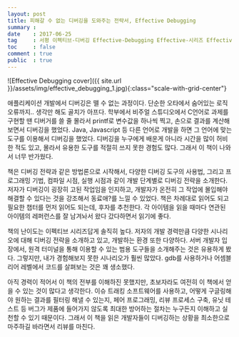 ```yaml
---
layout: post
title: 피해갈 수 없는 디버깅을 도와주는 전략서, Effective Debugging
summary : 
date    : 2017-06-25
tag     : 서평 이펙티브-디버깅 Effective-Debugging Effective-시리즈 Effective-series
toc     : false
comment : true
public  : true
---
```


![Effective Debugging cover]({{ site.url }}/assets/img/effective_debugging_1.jpg){:class="scale-with-grid-center"}

애플리케이션 개발에서 디버깅은 뗄 수 없는 과정이다. 단순한 오타에서 숨어있는 로직 오류까지.. 생각만 해도 골치가 아프다. 학부에서 비주얼 스튜디오에서 C언어로 과제를 구현할 땐 디버거를 쓸 줄 몰라서 printf로 변수값을 하나씩 찍고, 손으로 결과를 계산해보면서 디버깅을 했었다. Java, Javascript 등 다른 언어로 개발을 하면 그 언어에 맞는 도구를 이용해서 디버깅을 했었다. 디버깅을 누구에게 배운게 아니라 시간을 많이 허비한 적도 있고, 몰라서 유용한 도구를 적절히 쓰지 못한 경험도 많다. 그래서 이 책이 나와서 너무 반가웠다.  

책은 디버깅 전략과 같은 방법론으로 시작해서, 다양한 디버깅 도구의 사용법, 그리고 프로그래밍 기법, 컴파일 시점, 실행 시점과 같이 개발 단계별로 디버깅 전략을 소개한다. 저자가 디버깅이 굉장히 고된 작업임을 인지하고, 개발자가 온전히 그 작업에 몰입해야 해결할 수 있다는 것을 강조해서 동료애?를 느낄 수 있었다. 책은 차례대로 읽어도 되고 필요한 챕터를 먼저 읽어도 되는데, 후자를 추천한다. 각 아이템을 읽을 때마다 연관된 아이템의 레퍼런스를 잘 남겨놔서 왔다 갔다하면서 읽기에 좋다.  

책의 난이도는 이펙티브 시리즈답게 솔직히 높다. 저자의 개발 경력만큼 다양한 시나리오에 대해 디버깅 전략을 소개하고 있고, 개발하는 환경 또한 다양하다. 서버 개발자 입장에서, 원격 터미널을 통해 이용할 수 있는 범용 도구들을 소개해주는 것은 유용하게 봤다. 그렇지만, 내가 경험해보지 못한 시나리오가 훨씬 많았다. gdb를 사용하거나 어셈블리어 레벨에서 코드를 살펴보는 것은 꽤 생소했다.  

아직 경력이 적어서 이 책의 전부를 이해하진 못했지만, 초보자라도 여전히 이 책에서 얻을 수 있는 것이 많다고 생각한다. 이슈 트래킹 소프트웨어를 사용하고, 어떻게 구글링해야 원하는 결과를 필터링 해낼 수 있는지, 페어 프로그래밍, 리뷰 프로세스 구축, 유닛 테스트 등 버그가 제품에 들어가지 않도록 최대한 방어하는 절차는 누구든지 이해하고 실천할 수 있기 때문이다. 그래서 이 책을 읽은 개발자들이 디버깅하는 상황을 최소한으로 마주하길 바라면서 리뷰를 마친다.  


